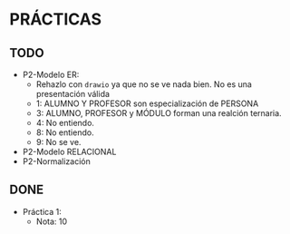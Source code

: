 # PRÁCTICAS

## TODO
+ P2-Modelo ER:
	+ Rehazlo con `drawio` ya que no se ve nada bien. No es una presentación válida
	+ 1: ALUMNO Y PROFESOR son especialización de PERSONA
	+ 3: ALUMNO, PROFESOR y MÓDULO forman una realción ternaria.
	+ 4: No entiendo.
	+ 8: No entiendo.
	+ 9: No se ve.
+ P2-Modelo RELACIONAL
+ P2-Normalización


## DONE
+ Práctica 1:
	+ Nota: 10
